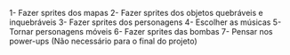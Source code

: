 1- Fazer sprites dos mapas
2- Fazer sprites dos objetos quebráveis e inquebráveis
3- Fazer sprites dos personagens
4- Escolher as músicas
5- Tornar personagens móveis
6- Fazer sprites das bombas
7- Pensar nos power-ups (Não necessário para o final do projeto)
